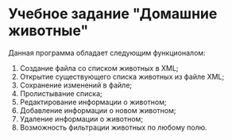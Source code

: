 # Учебное задание "Домашние животные"
Данная программа обладает следующим функционалом:
1. Создание файла со списком животных в XML;
2. Открытие существующего списка животных из файле XML;
3. Сохранение изменений в файле;
4. Пролистывание списка;
5. Редактирование информации о животном;
6. Добавление информации о новом животном;
7. Удаление информации о животном;
8. Возможность фильтрации животных по любому полю.
